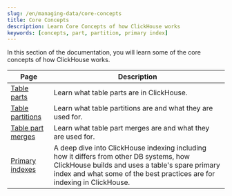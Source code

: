 ```yaml
---
slug: /en/managing-data/core-concepts
title: Core Concepts
description: Learn Core Concepts of how ClickHouse works
keywords: [concepts, part, partition, primary index]
---
```


In this section of the documentation,
you will learn some of the core concepts of how ClickHouse works.

| Page                                                        | Description                                                                                                                                                                                                           |
|-------------------------------------------------------------|-----------------------------------------------------------------------------------------------------------------------------------------------------------------------------------------------------------------------|
| [Table parts](/docs/en/parts)                               | Learn what table parts are in ClickHouse.                                                                                                                                                                             |
| [Table partitions](/docs/en/partitions)                     | Learn what table partitions are and what they are used for.                                                                                                                                                           |
| [Table part merges](/docs/en/merges)                        | Learn what table part merges are and what they are used for.                                                                                                                                               |
| [Primary indexes](/docs/en/optimize/sparse-primary-indexes) | A deep dive into ClickHouse indexing including how it differs from other DB systems, how ClickHouse builds and uses a table's spare primary index and what some of the best practices are for indexing in ClickHouse. |
